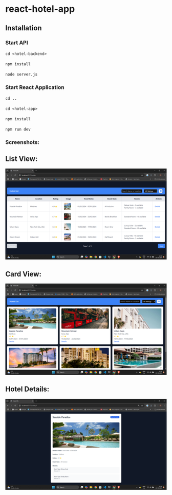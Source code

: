 # react-hotel-app

## Installation

### Start API

``` 
cd <hotel-backend>

npm install

node server.js
```

### Start React Application

```
cd ..

cd <hotel-app>

npm install

npm run dev
```

### Screenshots:

## List View:

![Hotels List - Table View](screenshots/HotelsList%20-%20Table%20View.png "Hotels List - Table View")

## Card View:

![Hotels List - Card View](screenshots/HotelsList-Card%20View.png "Hotels List - Card View")

## Hotel Details:

![Hotel Details page](screenshots/HotelDetails%20Page.png "Hotels List - Card View")

